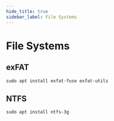 ```yaml
---
hide_title: true
sidebar_label: File Systems
---
```

# File Systems

## exFAT

`sudo apt install exfat-fuse exfat-utils`

## NTFS
`sudo apt install ntfs-3g`